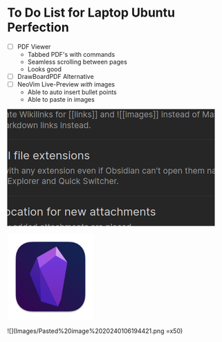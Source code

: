# To Do List for Laptop Ubuntu Perfection
- [ ] PDF Viewer 
	- Tabbed PDF's with commands
	- Seamless scrolling between pages
	- Looks good
- [ ] DrawBoardPDF Alternative 
- [ ] NeoVim Live-Preview *with* images
    - Able to auto insert bullet points
    - Able to paste in images

![](Images/Pasted%20image%2020240421153256.png)

<img src="Images/Obsidian_Image.jpeg" width="200"/>

![](Images/Pasted%20image%2020240106194421.png =x50)
